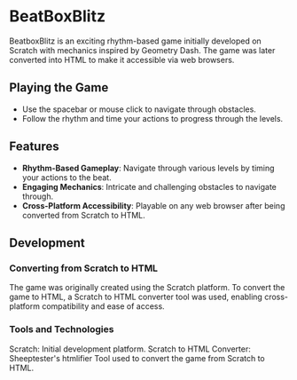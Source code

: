 # BeatBoxBlitz

BeatboxBlitz is an exciting rhythm-based game initially developed on Scratch with mechanics inspired by Geometry Dash. The game was later converted into HTML to make it accessible via web browsers.

## Playing the Game
- Use the spacebar or mouse click to navigate through obstacles.
- Follow the rhythm and time your actions to progress through the levels.

## Features
- **Rhythm-Based Gameplay**: Navigate through various levels by timing your actions to the beat.
- **Engaging Mechanics**: Intricate and challenging obstacles to navigate through.
- **Cross-Platform Accessibility**: Playable on any web browser after being converted from Scratch to HTML.

 ## Development
### Converting from Scratch to HTML
The game was originally created using the Scratch platform.
To convert the game to HTML, a Scratch to HTML converter tool was used, enabling cross-platform compatibility and ease of access.
### Tools and Technologies
Scratch: Initial development platform.
Scratch to HTML Converter: Sheeptester's htmlifier Tool used to convert the game from Scratch to HTML.

